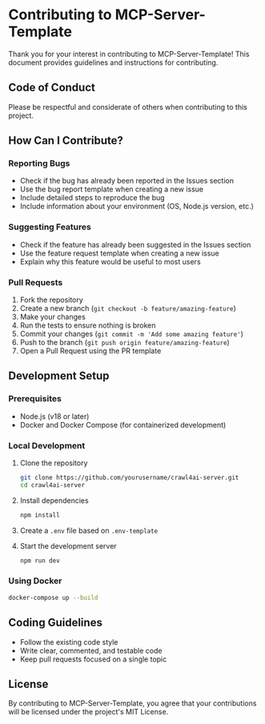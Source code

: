 # Contributing to MCP-Server-Template

Thank you for your interest in contributing to MCP-Server-Template! This document provides guidelines and instructions for contributing.

## Code of Conduct

Please be respectful and considerate of others when contributing to this project.

## How Can I Contribute?

### Reporting Bugs

- Check if the bug has already been reported in the Issues section
- Use the bug report template when creating a new issue
- Include detailed steps to reproduce the bug
- Include information about your environment (OS, Node.js version, etc.)

### Suggesting Features

- Check if the feature has already been suggested in the Issues section
- Use the feature request template when creating a new issue
- Explain why this feature would be useful to most users

### Pull Requests

1. Fork the repository
2. Create a new branch (`git checkout -b feature/amazing-feature`)
3. Make your changes
4. Run the tests to ensure nothing is broken
5. Commit your changes (`git commit -m 'Add some amazing feature'`)
6. Push to the branch (`git push origin feature/amazing-feature`)
7. Open a Pull Request using the PR template

## Development Setup

### Prerequisites

- Node.js (v18 or later)
- Docker and Docker Compose (for containerized development)

### Local Development

1. Clone the repository
   ```bash
   git clone https://github.com/yourusername/crawl4ai-server.git
   cd crawl4ai-server
   ```

2. Install dependencies
   ```bash
   npm install
   ```
   
3. Create a `.env` file based on `.env-template`

4. Start the development server
   ```bash
   npm run dev
   ```

### Using Docker

```bash
docker-compose up --build
```

## Coding Guidelines

- Follow the existing code style
- Write clear, commented, and testable code
- Keep pull requests focused on a single topic

## License

By contributing to MCP-Server-Template, you agree that your contributions will be licensed under the project's MIT License.